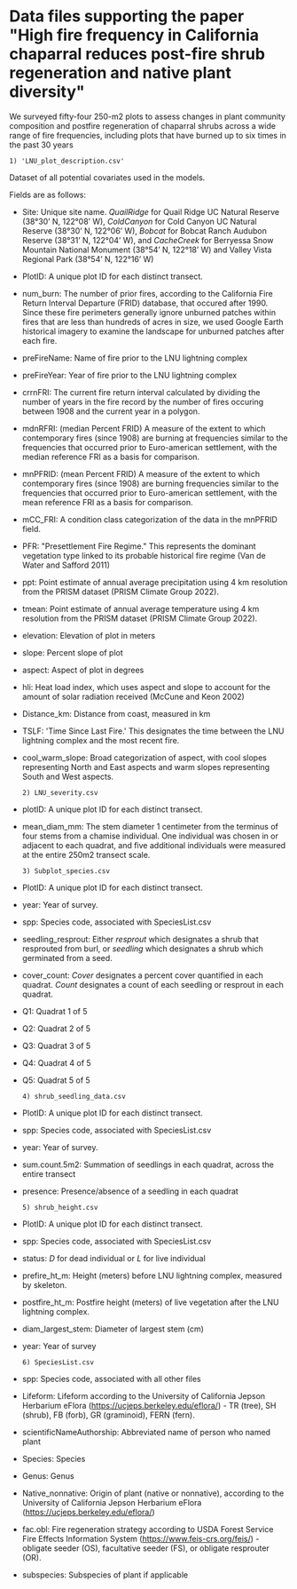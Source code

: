 
# Data files supporting the paper "High fire frequency in California chaparral reduces post-fire shrub regeneration and native plant diversity"

We surveyed fifty-four 250-m2 plots to assess changes in plant community composition and postfire regeneration of chaparral shrubs across a wide range of fire frequencies, including plots that have burned up to six times in the past 30 years

    1) 'LNU_plot_description.csv' 
      
Dataset of all potential covariates used in the models. 

Fields are as follows: 
- Site: Unique site name. *QuailRidge* for Quail Ridge UC Natural Reserve (38°30’ N, 122°08’ W), *ColdCanyon* for Cold Canyon UC Natural Reserve (38°30’ N, 122°06’ W), *Bobcat* for Bobcat Ranch Audubon Reserve (38°31’ N, 122°04’ W), and *CacheCreek* for Berryessa Snow Mountain National Monument (38°54’ N, 122°18’ W) and Valley Vista Regional Park (38°54’ N, 122°16’ W) 
- PlotID: A unique plot ID for each distinct transect. 
- num_burn: The number of prior fires, according to the California Fire Return Interval Departure (FRID) database, that occured after 1990. Since these fire perimeters generally ignore unburned patches within fires that are less than hundreds of acres in size, we used Google Earth historical imagery to examine the landscape for unburned patches after each fire.
- preFireName: Name of fire prior to the LNU lightning complex
- preFireYear: Year of fire prior to the LNU lightning complex
- crrnFRI: The current fire return interval calculated by dividing the number of years in the fire record by the number of fires occuring between 1908 and the current year in a polygon. 
- mdnRFRI: (median Percent FRID) A measure of the extent to which contemporary fires (since 1908) are burning at frequencies similar to the frequencies that occurred prior to Euro-american settlement, with the median reference FRI as a basis for comparison.
- mnPFRID: (mean Percent FRID) A measure of the extent to which contemporary fires (since 1908) are burning frequencies similar to the frequencies that occurred prior to Euro-american settlement, with the mean reference FRI as a basis for comparison.
- mCC_FRI: A condition class categorization of the data in the mnPFRID field.
- PFR: "Presettlement Fire Regime." This represents the dominant vegetation type linked to its probable historical fire regime (Van de Water and Safford 2011)
- ppt: Point estimate of annual average precipitation using 4 km resolution from the PRISM dataset (PRISM Climate Group 2022).
- tmean: Point estimate of annual average temperature using 4 km resolution from the PRISM dataset (PRISM Climate Group 2022).
- elevation: Elevation of plot in meters
- slope: Percent slope of plot
- aspect: Aspect of plot in degrees
- hli: Heat load index, which uses aspect and slope to account for the amount of solar radiation received (McCune and Keon 2002)
- Distance_km: Distance from coast, measured in km
- TSLF: 'Time Since Last Fire.' This designates the time between the LNU lightning complex and the most recent fire. 
- cool_warm_slope: Broad categorization of aspect, with cool slopes representing North and East aspects and warm slopes representing South and West aspects. 

      2) LNU_severity.csv

- plotID: A unique plot ID for each distinct transect. 
- mean_diam_mm: The stem diameter 1 centimeter from the terminus of four stems from a chamise individual. One individual was chosen in or adjacent to each quadrat, and five additional individuals were measured at the entire 250m2 transect scale. 

      3) Subplot_species.csv
      
- PlotID: A unique plot ID for each distinct transect. 
- year: Year of survey. 
- spp: Species code, associated with SpeciesList.csv 
- seedling_resprout: Either *resprout* which designates a shrub that resprouted from burl, or *seedling* which designates a shrub which germinated from a seed. 
- cover_count: *Cover* designates a percent cover quantified in each quadrat. *Count* designates a count of each seedling or resprout in each quadrat.  
- Q1: Quadrat 1 of 5
- Q2: Quadrat 2 of 5
- Q3: Quadrat 3 of 5
- Q4: Quadrat 4 of 5
- Q5: Quadrat 5 of 5

      4) shrub_seedling_data.csv
      
- PlotID: A unique plot ID for each distinct transect. 
- spp: Species code, associated with SpeciesList.csv 
- year: Year of survey. 
- sum.count.5m2: Summation of seedlings in each quadrat, across the entire transect
- presence: Presence/absence of a seedling in each quadrat

      5) shrub_height.csv
      
- PlotID: A unique plot ID for each distinct transect. 
- spp: Species code, associated with SpeciesList.csv 
- status: *D* for dead individual or *L* for live individual
- prefire_ht_m: Height (meters) before LNU lightning complex, measured by skeleton.
- postfire_ht_m: Postfire height (meters) of live vegetation after the LNU lightning complex. 
- diam_largest_stem: Diameter of largest stem (cm)
- year: Year of survey
      
      6) SpeciesList.csv
      
- spp: Species code, associated with all other files
- Lifeform: Lifeform according to the University of California Jepson Herbarium eFlora (https://ucjeps.berkeley.edu/eflora/) - TR (tree), SH (shrub), FB (forb), GR (graminoid), FERN (fern). 
- scientificNameAuthorship: Abbreviated name of person who named plant
- Species: Species
- Genus: Genus
- Native_nonnative: Origin of plant (native or nonnative), according to the University of California Jepson Herbarium eFlora (https://ucjeps.berkeley.edu/eflora/)
- fac.obl: Fire regeneration strategy according to USDA Forest Service Fire Effects Information System (https://www.feis-crs.org/feis/) - obligate seeder (OS), facultative seeder (FS), or obligate resprouter (OR). 
- subspecies: Subspecies of plant if applicable

